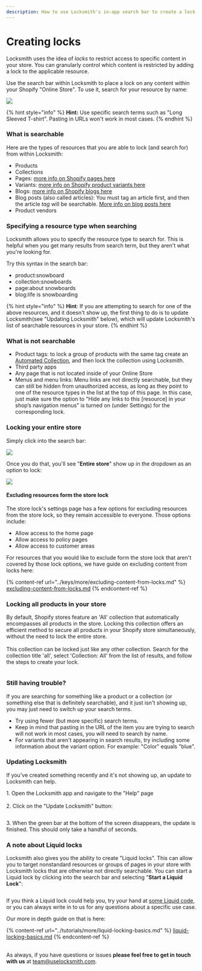 ```yaml
---
description: How to use Locksmith's in-app search bar to create a lock
---
```


# Creating locks

Locksmith uses the idea of _locks_ to restrict access to specific content in your store. You can granularly control which content is restricted by adding a lock to the applicable resource.

Use the search bar within Locksmith to place a lock on any content within your Shopify "Online Store". To use it, search for your resource by name:

![](../.gitbook/assets/creatingLocks-Add\_new\_lock\_search.png)

{% hint style="info" %}
**Hint:** Use specific search terms such as "Long Sleeved T-shirt". Pasting in URLs won't work in most cases.
{% endhint %}

### What is searchable

Here are the types of resources that you are able to lock (and search for) from within Locksmith:

* Products
* Collections
* Pages: [more info on Shopify pages here](https://help.shopify.com/en/manual/online-store/os/pages)
* Variants: [more info on Shopify product variants here](https://help.shopify.com/en/manual/products/variants)
* Blogs: [more info on Shopify blogs here](https://help.shopify.com/en/manual/online-store/os/blogs)
* Blog posts (also called articles): You must tag an article first, and then the article _tag_ will be searchable. [More info on blog posts here](https://help.shopify.com/en/manual/online-store/os/blogs/writing-blogs)
* Product vendors

### Specifying a resource type when searching

Locksmith allows you to specify the resource type to search for. This is helpful when you get many results from search term, but they aren't what you're looking for.&#x20;

Try this syntax in the search bar:&#x20;

* product:snowboard
* collection:snowboards
* page:about snowboards
* blog:life is snowboarding

{% hint style="info" %}
**Hint**: If you are attempting to search for one of the above resources, and it doesn't show up, the first thing to do is to update Locksmith(see "Updating Locksmith" below), which will update Locksmith's list of searchable resources in your store.
{% endhint %}

### What is not searchable

* Product tags: to lock a group of products with the same tag create an [Automated Collection](https://help.shopify.com/en/manual/products/collections/automated-collections), and then lock the collection using Locksmith.&#x20;
* Third party apps
* Any page that is not located inside of your Online Store
* Menus and menu links: Menu links are not directly searchable, but they can still be hidden from unauthorized access, as long as they point to one of the resource types in the list at the top of this page. In this case, just make sure the option to "Hide any links to this \[resource] in your shop’s navigation menus" is turned on (under Settings) for the corresponding lock.

### Locking your entire store

Simply click into the search bar:

![](<../.gitbook/assets/Screenshot 2024-05-01 at 7.03.12 PM.png>)

Once you do that, you'll see "**Entire store**" show up in the dropdown as an option to lock:

![](<../.gitbook/assets/Screenshot 2024-05-01 at 7.03.58 PM.png>)

#### Excluding resources form the store lock

The store lock's settings page has a few options for excluding resources from the store lock, so they remain accessible to everyone. Those options include:

* Allow access to the home page
* Allow access to policy pages
* Allow access to customer areas

For resources that you would like to exclude form the store lock that aren't covered by those lock options, we have guide on excluding content from locks here:

{% content-ref url="../keys/more/excluding-content-from-locks.md" %}
[excluding-content-from-locks.md](../keys/more/excluding-content-from-locks.md)
{% endcontent-ref %}

### Locking all products in your store

By default, Shopify stores feature an 'All' collection that automatically encompasses all products in the store. Locking this collection offers an efficient method to secure all products in your Shopify store simultaneously, without the need to lock the entire store.\
\
This collection can be locked just like any other collection. Search for the collection title 'all', select 'Collection: All' from the list of results, and follow the steps to create your lock.

<figure><img src="../.gitbook/assets/2024-05-01 19.07.23 (1).gif" alt=""><figcaption></figcaption></figure>

### Still having trouble?

If you are searching for something like a product or a collection (or something else that is definitely searchable), and it just isn't showing up, you may just need to switch up your search terms.&#x20;

* Try using fewer (but more specific) search terms.&#x20;
* Keep in mind that pasting in the URL of the item you are trying to search will not work in most cases, you will need to search by name.
* For variants that aren't appearing in search results, try including some information about the variant option. For example: "Color" equals "blue".

### Updating Locksmith

If you've created something recently and it's not showing up, an update to Locksmith can help.

1\. Open the Locksmith app and navigate to the "Help" page\
\
2\. Click on the "Update Locksmith" button:

<figure><img src="../.gitbook/assets/Screenshot 2024-11-12 at 8.24.28 AM.png" alt=""><figcaption></figcaption></figure>

3\. When the green bar at the bottom of the screen disappears, the update is finished. This should only take a handful of seconds.

### A note about Liquid locks

Locksmith also gives you the ability to create "Liquid locks". This can allow you to target nonstandard resources or groups of pages in your store with Locksmith locks that are otherwise not directly searchable. You can start a Liquid lock by clicking into the search bar and selecting "**Start a Liquid Lock**":

<figure><img src="../.gitbook/assets/2024-05-01 19.12.16.gif" alt=""><figcaption></figcaption></figure>

If you think a Liquid lock could help you, try your hand at [some Liquid code](https://shopify.dev/docs/themes/liquid/reference), or you can always write in to us for any questions about a specific use case.

Our more in depth guide on that is here:

{% content-ref url="../tutorials/more/liquid-locking-basics.md" %}
[liquid-locking-basics.md](../tutorials/more/liquid-locking-basics.md)
{% endcontent-ref %}

\
As always, if you have questions or issues **please feel free to get in touch with us** at team@uselocksmith.com.
